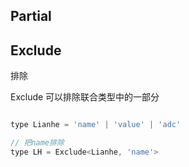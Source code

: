 ## Partial


## Exclude

排除

Exclude 可以排除联合类型中的一部分

```js

type Lianhe = 'name' | 'value' | 'adc'

// 把name排除
type LH = Exclude<Lianhe, 'name'>

```